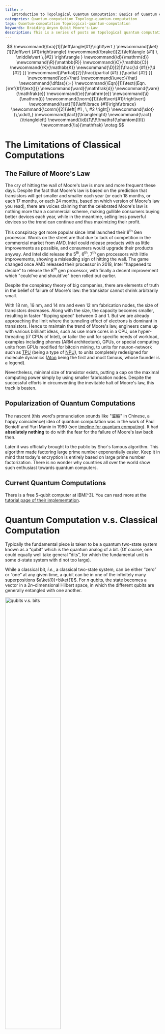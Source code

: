 ```yaml
---
title: >
   Introduction to Topological Quantum Computation: Basics of Quantum computation
categories: Quantum-computation Topology-quantum-computation
tags: Quantum-computation Topological-quantum-computation
keywords: Braiding Anyon Qubit Moore's-Law
description: This is a series of posts on topological quantum computations. The aim of this series is to work my way to understanding the diagrams of "strands" widely used in the field. This post establishes the barebone basics of quantum computations.
---
```


$$
\newcommand{\bra}[1]{\left\langle{#1}\right\vert }
\newcommand{\ket}[1]{\left\vert {#1}\right\rangle}
\newcommand{\braket}[2]{\left\langle {#1} \, \middle\vert \,{#2} \right\rangle }
\newcommand{\d}{\mathrm{d}}
\newcommand{\R}{\mathbb{R}}
\newcommand{\C}{\mathbb{C}}
\newcommand{\K}{\mathbb{K}}
\newcommand{\D}[2]{\frac{\d {#1}}{\d {#2} }}
\newcommand{\Partial}[2]{\frac{\partial {#1} }{\partial {#2} }}
\newcommand{\op}{\hat}
\newcommand{\uvec}{\hat}
\newcommand{\dfdas}{:=}
\newcommand{\Eqn}[1]{\text{(Eqn. }\ref{#1}\text{)}}
\newcommand{\vard}{\mathfrak{d}}
\newcommand{\vare}{\mathfrak{e}}
\newcommand{\e}{\mathrm{e}}
\newcommand{\i}{\mathrm{i}}
\newcommand{\norm}[1]{\left\vert{#1}\right\vert}
\newcommand{\set}[1]{\left\lbrace {#1}\right\rbrace}
\newcommand{\comm}[2]{\left[ #1 , \, #2 \right]}
\newcommand{\slot}{\,\cdot\,}
\newcommand{\lact}{\triangleright}
\newcommand{\ract}{\triangleleft}
\newcommand{\id}{1\!\!\!\mathsf{\phantom{I}I}}
\newcommand{\la}{\mathfrak}
\notag
$$

# The Limitations of Classical Computations

## The Failure of Moore's Law

The cry of hitting the wall of Moore's law is more and more frequent these days. Despite the fact that Moore's law is based on the prediction that transistors will get smaller and smaller each year (or each 18 months, or each 17 months, or each 24 months, based on which version of Moore's law you read), there are voices claiming that the celebrated Moore's law is nothing more than a commercial scheme, making gullible consumers buying better devices each year, while in the meantime, selling less powerful devices so the trend can continue and thus maximizing their profit.

This conspiracy got more popular since Intel launched their 8<sup>th</sup> Gen processor. Words on the street are that due to lack of competition in the commercial market from AMD, Intel could release products with as little improvements as possible, and consumers would upgrade their products anyway. And Intel did release the 5<sup>th</sup>, 6<sup>th</sup>, 7<sup>th</sup> gen processors with little improvements, showing a misleading sign of hitting the wall. The game changed once AMD released their processor in 2018, Intel "happened to decide" to release the 8<sup>th</sup> gen processor, with finally a decent improvement which "could've and should've" been rolled out earlier.

Despite the conspiracy theory of big companies, there are elements of truth in the belief of failure of Moore's law: the transistor cannot shrink arbitrarily small. 

With 18 nm, 16 nm, and 14 nm and even 12 nm fabrication nodes, the size of transistors decreases. Along with the size, the capacity becomes smaller, resulting in faster "flipping speed" between 0 and 1. But we are already approaching the limit where the tunneling effect of electrons is dominant in transistors. Hence to maintain the trend of Moore's law, engineers came up with various brilliant ideas, such as use more cores in a CPU, use hyper-threading (i7 CPUs of Intel), or tailor the unit for specific needs of workload, examples including phones (ARM architecture), GPUs, or special computing units from GPUs modified for bitcoin mining, to units for neuron-network such as [TPU](https://en.wikipedia.org/wiki/Tensor_processing_unit) (being a type of  [NPU](https://en.wikipedia.org/wiki/AI_accelerator)), to units completely redesigned for molecule dynamics ([Aton](https://en.wikipedia.org/wiki/Anton_(computer)) being the first and most famous, whose founder is a legend).

Nevertheless, minimal size of transistor exists, putting a cap on the maximal computing power simply by using smaller fabrication nodes. Despite the successful efforts in circumventing the inevitable halt of Moore's law, this track is beaten. 

## Popularization of Quantum Computations

The nascent (this word's pronunciation sounds like "滥觞" in Chinese, a happy coincidence) idea of quantum computation was in the work of Paul Benioff and Yuri Manin in 1980 (see [timeline for quantum computing](https://en.wikipedia.org/wiki/Timeline_of_quantum_computing)). It had **absolutely nothing** to do with the fear for the failure of Moore's law back then. 

Later it was officially brought to the public by Shor's famous algorithm. This algorithm made factoring large prime number exponentially easier. Keep it in mind that today's encryption is entirely based on large prime number factorization. There is no wonder why countries all over the world show such enthusiast towards quantum computers.

## Current Quantum Computations

There is a free 5-qubit computer at IBM[^3]. You can read more at the [tutorial page of their implementation](https://www.research.ibm.com/ibm-q/learn/what-is-ibm-q/).

# Quantum Computation v.s. Classical Computation

Typically the fundamental piece is taken to be a quantum two-state system known as a “qubit” which is the quantum analog of a bit. (Of course, one could equally well take general “dits”, for which the fundamental unit is some $d$-state system with d not too large).

While a classical bit, *i.e.*, a classical two-state system, can be either “zero” or “one” at any given time, a qubit can be in one of the infinitely many superpositions $a\ket{0}+b\ket{1}$. For $n$ qubits, the state becomes a vector in a $2n​$–dimensional Hilbert space, in which the different qubits are generally entangled with one another.

<img src='assets/Qbits.png' alt='qubits v.s. bits' width="60%">

The quantum phenomenon of superposition allows a system to traverse many trajectories in parallel, and determine its state by their coherent sum. In some sense, this coherent sum amounts to massive quantum parallelism. It should not, however, be confused with classical parallel computing, where many "bits" are used instead of one "qubit" in a superposition state.[^1 ] 

Pachos' book[^2] also has a clear explanation on this topic.

# Quantum Computations

## Procedures of Quantum Computation

The over-simplification of Quantum Computation is as such:

- **Initialization** of the system in a given state $\ket{\psi_i}$. This system can be a many-body system, thus entanglements amongst subsystems are possible. The presence of entanglement dramatically increases the dimension of the encoding space. 
- **Manipulation** of the system. Usually done by letting the system evolve <u>**unitarily**</u> according to a certain Hamiltonian $H$, then according to the Schrödinger Equation, $\ket{\psi}=U(t) \ket{\psi_i}$, where $\tfrac{\d U}{\d t} = iH(t)U(t)/\hbar$. $U$ is often referred to as the quantum gate. 
- **Measurement** of the system. Such measurement will break any superposition of the system. The system will give a certain outcome for each measurement. 

## Setup of Toy Quantum Computation: Qubits, Gates

As is described in the last section, qubits are considered as a two-level system throughout this series of posts unless otherwise specified. A typical two-level system is an electron in an external magnetic field. Such electron has two energy levels, namely spin up and spin down.

I am going to use a $\tfrac{1}{2}$-spin particle such as an electron as a qubit to make the discussion more intuitive. Note that experimentally, that's not how it's done; it is way more complicated than just manipulating an electron (e.g. [IBM](https://www.research.ibm.com/ibm-q/learn/what-is-ibm-q/)). Yet, we can use such "thought experiment" to gain some insights on quantum computers.

## Initialization

The states can be conveniently initialized by a measurement. More importantly, an entangled state can be prepared by a measurement of $H\propto \vec S_1 \cdot \vec S_2​$. 

## Manipulation

As quantum evolutions are described by unitary matrices, quantum gates between $n$ qubits are elements of the unitary group $U(2n)$. For example, one qubit gates include the Pauli matrices

$$
\sigma_x = \begin{pmatrix} 0& 1\\ 1 & 0\end{pmatrix}, \quad \sigma_y = \begin{pmatrix} 0& -\imath \\ \imath & 0\end{pmatrix}, \quad \sigma_z = \begin{pmatrix} 1& 0\\ 0 & -1\end{pmatrix}.
$$

Where $\sigma_x$ is known as the classical $NOT$ gate that changes the input $0$ or $1$ to the output $1$ or $0 $, respectively.
$$
\sigma_x \ket{0} = \begin{pmatrix} 0& 1\\ 1 & 0\end{pmatrix} \cdot \begin{pmatrix}1\\0\end{pmatrix} = \begin{pmatrix}0\\1\end{pmatrix} = \ket{1} \\
\sigma_x \ket{1} = \begin{pmatrix} 0& 1\\ 1 & 0\end{pmatrix} \cdot \begin{pmatrix}0\\1\end{pmatrix} = \begin{pmatrix}1\\0\end{pmatrix} = \ket{0}
$$
By adjusting the orientations of the magnetic field, since $\sigma_x,\sigma_y,\sigma_z$ are the generators of this Lie group, any unitary matrix can be implemented as $\sigma_{\vec d} = d_1\sigma_x+d_2\sigma_y+d_3\sigma_z$, where $\vec d$ is a unitary vector along the direction of the magnetic field. For example, The Hadamard gate is 
$$
H = \frac{1}{\sqrt 2}\begin{pmatrix} 1& 1\\ 1 & -1\end{pmatrix} = \sigma_{\scriptsize (\tfrac{1}{\sqrt 2}, \tfrac{1}{\sqrt 2},0)}.
$$
To create entanglement between two qubits we need to introduce two qubit quantum gates. An important class of two qubit gates is the controlled gates, $CU$. These gates treat one qubit as the controller and the other one as the target. The action of $CU$ is to leave the target qubit unaffected when the control is in state $\ket0$ and to apply the unitary matrix $U$ on the target qubit when the control is in state $\ket1$. One of them being $CNOT$
$$
CNOT = \begin{pmatrix}1 & 0 & 0 & 0 \\ 0 & 1 & 0 & 0 \\ 0 & 0 & 0 & 1\\ 0 & 0 & 1 & 0 \end{pmatrix}.
$$

## Measurement

The measurement is described by the projection matrix
$$
P=\ket{\psi}\bra{\psi}
$$
while projections of a many-qubit state onto an entangled two-qubit state can also be considered.

# Example of Quantum Circuit

See [Grover's Algorithm](https://medium.com/@jonathan_hui/qc-grovers-algorithm-cd81e61cf248), or a [documentation for Grover's Algorithm from IBM](https://quantumexperience.ng.bluemix.net/proxy/tutorial/full-user-guide/004-Quantum_Algorithms/070-Grover's_Algorithm.html). The famous Shor's algorithm can also be found at [IBM's documentation](https://quantumexperience.ng.bluemix.net/proxy/tutorial/full-user-guide/004-Quantum_Algorithms/110-Shor's_algorithm.html).

 

[1]: Nayak, C., Simon, S. H., Stern, A., Freedman, M., & Sarma, S. D. (2008). Non-Abelian anyons and topological quantum computation. *Reviews of Modern Physics*, *80*(3), 1083.

[2]: Pachos, J. K. (2012). *Introduction to topological quantum computation*. Cambridge University Press.

[3]:  https://quantumexperience.ng.bluemix.net/qx/editor